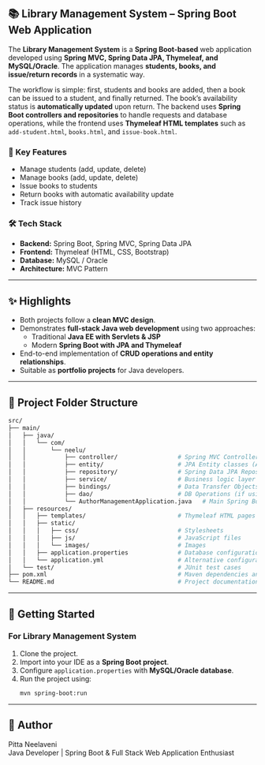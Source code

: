 ## 📚 Library Management System – Spring Boot Web Application

The **Library Management System** is a **Spring Boot-based** web application developed using **Spring MVC, Spring Data JPA, Thymeleaf, and MySQL/Oracle**. The application manages **students, books, and issue/return records** in a systematic way.  

The workflow is simple: first, students and books are added, then a book can be issued to a student, and finally returned. The book’s availability status is **automatically updated** upon return. The backend uses **Spring Boot controllers and repositories** to handle requests and database operations, while the frontend uses **Thymeleaf HTML templates** such as `add-student.html`, `books.html`, and `issue-book.html`.

### 🔑 Key Features
- Manage students (add, update, delete)  
- Manage books (add, update, delete)  
- Issue books to students  
- Return books with automatic availability update  
- Track issue history  

### 🛠 Tech Stack
- **Backend:** Spring Boot, Spring MVC, Spring Data JPA  
- **Frontend:** Thymeleaf (HTML, CSS, Bootstrap)  
- **Database:** MySQL / Oracle  
- **Architecture:** MVC Pattern  

---

## ✨ Highlights

- Both projects follow a **clean MVC design**.  
- Demonstrates **full-stack Java web development** using two approaches:  
  - Traditional **Java EE with Servlets & JSP**  
  - Modern **Spring Boot with JPA and Thymeleaf**  
- End-to-end implementation of **CRUD operations and entity relationships**.  
- Suitable as **portfolio projects** for Java developers.  

---
## 📂 Project Folder Structure
```bash
src/
├── main/
│   ├── java/
│   │   └── com/
│   │       └── neelu/
│   │           ├── controller/                 # Spring MVC Controllers (AuthorController.java)
│   │           ├── entity/                     # JPA Entity classes (Author.java)
│   │           ├── repository/                 # Spring Data JPA Repositories (AuthorRepository.java)
│   │           ├── service/                    # Business logic layer (AuthorService.java)
│   │           ├── bindings/                   # Data Transfer Objects (AuthorRegisterRequest.java, AuthorResponse.java)
│   │           ├── dao/                        # DB Operations (if using custom DAO layer)
│   │           └── AuthorManagementApplication.java   # Main Spring Boot Application
│   ├── resources/
│   │   ├── templates/                          # Thymeleaf HTML pages (author-form.html, authors.html)
│   │   ├── static/
│   │   │   ├── css/                            # Stylesheets
│   │   │   ├── js/                             # JavaScript files
│   │   │   └── images/                         # Images
│   │   ├── application.properties              # Database configurations
│   │   └── application.yml                     # Alternative configuration (optional)
│   └── test/                                   # JUnit test cases
├── pom.xml                                     # Maven dependencies and build file
└── README.md                                   # Project documentation


```


---

## 🚀 Getting Started
### For Library Management System
1. Clone the project.  
2. Import into your IDE as a **Spring Boot project**.  
3. Configure `application.properties` with **MySQL/Oracle database**.  
4. Run the project using:  
   ```bash
   mvn spring-boot:run

---
## 👤 Author  
Pitta Neelaveni  
Java Developer | Spring Boot & Full Stack Web Application Enthusiast  

